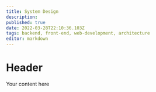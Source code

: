 ```yaml
---
title: System Design
description: 
published: true
date: 2022-03-28T22:10:36.103Z
tags: backend, front-end, web-development, architecture
editor: markdown
---
```


# Header
Your content here